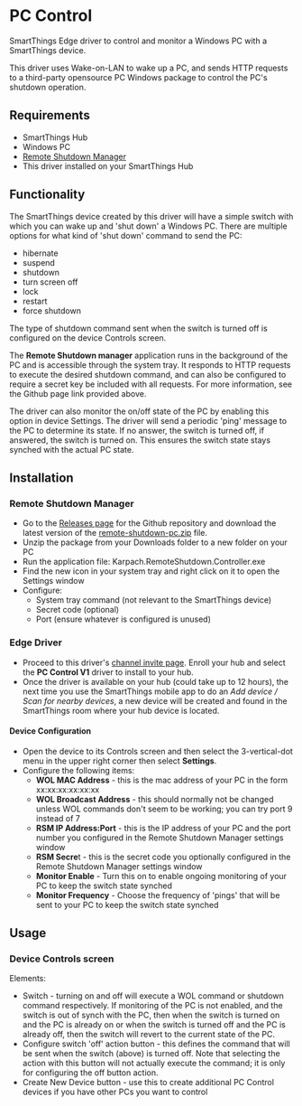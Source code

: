 # PC Control
SmartThings Edge driver to control and monitor a Windows PC with a SmartThings device.

This driver uses Wake-on-LAN to wake up a PC, and sends HTTP requests to a third-party opensource PC Windows package to control the PC's shutdown operation.

## Requirements
* SmartThings Hub
* Windows PC
* [Remote Shutdown Manager](https://github.com/karpach/remote-shutdown-pc)
* This driver installed on your SmartThings Hub


## Functionality

The SmartThings device created by this driver will have a simple switch with which you can wake up and 'shut down' a Windows PC.  There are multiple options for what kind of 'shut down' command to send the PC:
* hibernate
* suspend
* shutdown
* turn screen off
* lock
* restart
* force shutdown

The type of shutdown command sent when the switch is turned off is configured on the device Controls screen.

The **Remote Shutdown manager** application runs in the background of the PC and is accessible through the system tray.  It responds to HTTP requests to execute the desired shutdown command, and can also be configured to require a secret key be included with all requests.  For more information, see the Github page link provided above.

The driver can also monitor the on/off state of the PC by enabling this option in device Settings.  The driver will send a periodic 'ping' message to the PC to determine its state.  If no answer, the switch is turned off, if answered, the switch is turned on.  This ensures the switch state stays synched with the actual PC state.

## Installation
### Remote Shutdown Manager
* Go to the [Releases page](https://github.com/karpach/remote-shutdown-pc/releases) for the Github repository and download the latest version of the [remote-shutdown-pc.zip](https://github.com/karpach/remote-shutdown-pc/releases/download/v1.1.9/remote-shutdown-pc.zip) file.
* Unzip the package from your Downloads folder to a new folder on your PC
* Run the application file: Karpach.RemoteShutdown.Controller.exe
* Find the new icon in your system tray and right click on it to open the Settings window
* Configure:
  * System tray command (not relevant to the SmartThings device)
  * Secret code (optional)
  * Port (ensure whatever is configured is unused)
### Edge Driver
* Proceed to this driver's [channel invite page](https://bestow-regional.api.smartthings.com/invite/Q1jP7BqnNNlL).  Enroll your hub and select the **PC Control V1** driver to install to your hub.
* Once the driver is available on your hub (could take up to 12 hours), the next time you use the SmartThings mobile app to do an *Add device / Scan for nearby devices*, a new device will be created and found in the SmartThings room where your hub device is located.
#### Device Configuration
* Open the device to its Controls screen and then select the 3-vertical-dot menu in the upper right corner then select **Settings**.  
* Configure the following items:
  * **WOL MAC Address** - this is the mac address of your PC in the form xx:xx:xx:xx:xx:xx
  * **WOL Broadcast Address** - this should normally not be changed unless WOL commands don't seem to be working; you can try port 9 instead of 7
  * **RSM IP Address:Port** - this is the IP address of your PC and the port number you configured in the Remote Shutdown Manager settings window
  * **RSM Secre**t - this is the secret code you optionally configured in the Remote Shutdown Manager settings window
  * **Monitor Enable** - Turn this on to enable ongoing monitoring of your PC to keep the switch state synched
  * **Monitor Frequency** - Choose the frequency of 'pings' that will be sent to your PC to keep the switch state synched

## Usage
### Device Controls screen
Elements:
* Switch - turning on and off will execute a WOL command or shutdown command respectively.  If monitoring of the PC is not enabled, and the switch is out of synch with the PC, then when the switch is turned on and the PC is already on or when the switch is turned off and the PC is already off, then the switch will revert to the current state of the PC.  
* Configure switch 'off' action button - this defines the command that will be sent when the switch (above) is turned off.  Note that selecting the action with this button will not actually execute the command; it is only for configuring the off button action.
* Create New Device button - use this to create additional PC Control devices if you have other PCs you want to control
